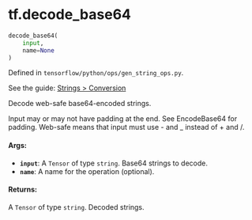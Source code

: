 <div itemscope itemtype="http://developers.google.com/ReferenceObject">
<meta itemprop="name" content="tf.decode_base64" />
</div>

# tf.decode_base64

``` python
decode_base64(
    input,
    name=None
)
```



Defined in `tensorflow/python/ops/gen_string_ops.py`.

See the guide: [Strings > Conversion](../../../api_guides/python/string_ops.md#Conversion)

Decode web-safe base64-encoded strings.

Input may or may not have padding at the end. See EncodeBase64 for padding.
Web-safe means that input must use - and _ instead of + and /.

#### Args:

* <b>`input`</b>: A `Tensor` of type `string`. Base64 strings to decode.
* <b>`name`</b>: A name for the operation (optional).


#### Returns:

  A `Tensor` of type `string`. Decoded strings.